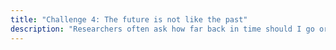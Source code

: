 ```yaml
---
title: "Challenge 4: The future is not like the past"
description: "Researchers often ask how far back in time should I go or how far forward should I forecast? Do I only care about annual changes, or do I want to know about changes within years? This example discusses how the future is not like the past."
---
```


